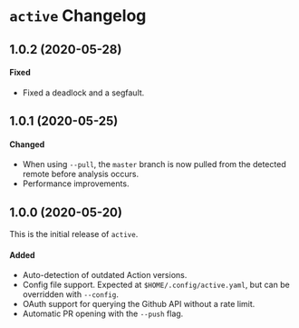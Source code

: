# `active` Changelog

## 1.0.2 (2020-05-28)

#### Fixed

- Fixed a deadlock and a segfault.

## 1.0.1 (2020-05-25)

#### Changed

- When using `--pull`, the `master` branch is now pulled from the detected
  remote before analysis occurs.
- Performance improvements.

## 1.0.0 (2020-05-20)

This is the initial release of `active`.

#### Added

- Auto-detection of outdated Action versions.
- Config file support. Expected at `$HOME/.config/active.yaml`, but can be
  overridden with `--config`.
- OAuth support for querying the Github API without a rate limit.
- Automatic PR opening with the `--push` flag.

